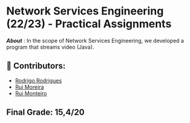 #  Network Services Engineering (22/23) - Practical Assignments
***About*** : In the scope of Network Services Engineering, we developed a program that streams video (Java).




## :handshake: Contributors:  
- [Rodrigo Rodrigues](https://github.com/webst2r)  
- [Rui Moreira](https://github.com/ruiFCMoreira)  
- [Rui Monteiro](https://github.com/rushmetra)  


## Final Grade: 15,4/20
